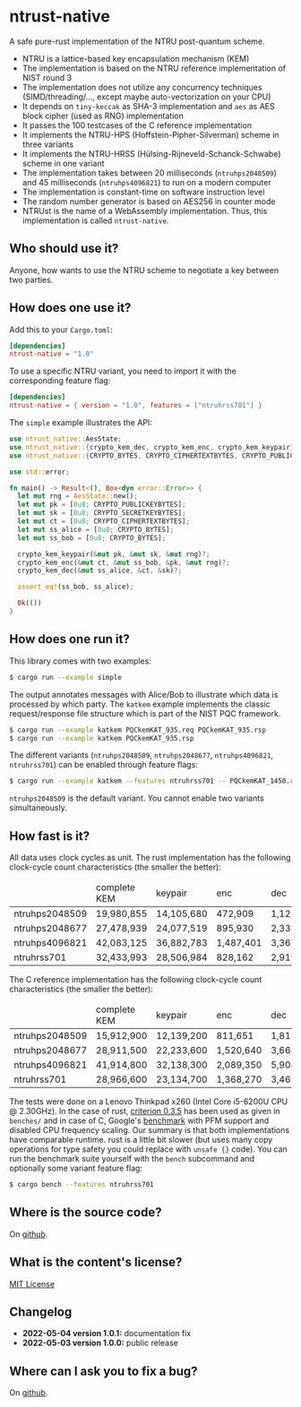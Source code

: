 # ntrust-native

A safe pure-rust implementation of the NTRU post-quantum scheme.

* NTRU is a lattice-based key encapsulation mechanism (KEM)
* The implementation is based on the NTRU reference implementation of NIST round 3
* The implementation does not utilize any concurrency techniques (SIMD/threading/…, except maybe auto-vectorization on your CPU)
* It depends on `tiny-keccak` as SHA-3 implementation and `aes` as AES block cipher (used as RNG) implementation
* It passes the 100 testcases of the C reference implementation
* It implements the NTRU-HPS (Hoffstein-Pipher-Silverman) scheme in three variants
* It implements the NTRU-HRSS (Hülsing-Rijneveld-Schanck-Schwabe) scheme in one variant
* The implementation takes between 20 milliseconds (`ntruhps2048509`) and 45 milliseconds (`ntruhps4096821`) to run on a modern computer
* The implementation is constant-time on software instruction level
* The random number generator is based on AES256 in counter mode
* NTRUst is the name of a WebAssembly implementation. Thus, this implementation is called `ntrust-native`.

## Who should use it?

Anyone, how wants to use the NTRU scheme to negotiate a key between two parties.

## How does one use it?

Add this to your `Cargo.toml`:
```toml
[dependencies]
ntrust-native = "1.0"
```

To use a specific NTRU variant, you need to import it with the corresponding feature flag:

```toml
[dependencies]
ntrust-native = { version = "1.0", features = ["ntruhrss701"] }
```


The `simple` example illustrates the API:
```rust
use ntrust_native::AesState;
use ntrust_native::{crypto_kem_dec, crypto_kem_enc, crypto_kem_keypair};
use ntrust_native::{CRYPTO_BYTES, CRYPTO_CIPHERTEXTBYTES, CRYPTO_PUBLICKEYBYTES, CRYPTO_SECRETKEYBYTES};

use std::error;

fn main() -> Result<(), Box<dyn error::Error>> {
  let mut rng = AesState::new();
  let mut pk = [0u8; CRYPTO_PUBLICKEYBYTES];
  let mut sk = [0u8; CRYPTO_SECRETKEYBYTES];
  let mut ct = [0u8; CRYPTO_CIPHERTEXTBYTES];
  let mut ss_alice = [0u8; CRYPTO_BYTES];
  let mut ss_bob = [0u8; CRYPTO_BYTES];

  crypto_kem_keypair(&mut pk, &mut sk, &mut rng)?;
  crypto_kem_enc(&mut ct, &mut ss_bob, &pk, &mut rng)?;
  crypto_kem_dec(&mut ss_alice, &ct, &sk)?;

  assert_eq!(ss_bob, ss_alice);

  Ok(())
}
```

## How does one run it?

This library comes with two examples:

```bash
$ cargo run --example simple
```

The output annotates messages with Alice/Bob to illustrate which data is processed by which party.
The `katkem` example implements the classic request/response file structure which is part of the NIST PQC framework.

```bash
$ cargo run --example katkem PQCkemKAT_935.req PQCkemKAT_935.rsp
$ cargo run --example katkem PQCkemKAT_935.rsp
```

The different variants (`ntruhps2048509`, `ntruhps2048677`, `ntruhps4096821`, `ntruhrss701`) can be enabled through feature flags:

```bash
$ cargo run --example katkem --features ntruhrss701 -- PQCkemKAT_1450.req PQCkemKAT_1450.rsp
```

`ntruhps2048509` is the default variant. You cannot enable two variants simultaneously.

## How fast is it?

All data uses clock cycles as unit.
The rust implementation has the following clock-cycle count characteristics (the smaller the better):

<table>
  <thead>
    <tr><td></td><td>complete KEM</td><td>keypair</td><td>enc</td><td>dec</td></tr>
  </thead><tbody>
    <tr><td>ntruhps2048509</td><td>19,980,855</td><td>14,105,680</td><td>472,909</td><td>1,122,414</td></tr>
    <tr><td>ntruhps2048677</td><td>27,478,939</td><td>24,077,519</td><td>895,930</td><td>2,333,079</td></tr>
    <tr><td>ntruhps4096821</td><td>42,083,125</td><td>36,882,783</td><td>1,487,401</td><td>3,367,818</td></tr>
    <tr><td>ntruhrss701</td><td>32,433,993</td><td>28,506,984</td><td>828,162</td><td>2,919,074</td></tr>
  </tbody>
</table>

The C reference implementation has the following clock-cycle count characteristics (the smaller the better):

<table>
  <thead>
    <tr><td></td><td>complete KEM</td><td>keypair</td><td>enc</td><td>dec</td></tr>
  </thead><tbody>
    <tr><td>ntruhps2048509</td><td>15,912,900</td><td>12,139,200</td><td>811,651</td><td>1,812,650</td></tr>
    <tr><td>ntruhps2048677</td><td>28,911,500</td><td>22,233,600</td><td>1,520,640</td><td>3,668,860</td></tr>
    <tr><td>ntruhps4096821</td><td>41,914,800</td><td>32,138,300</td><td>2,089,350</td><td>5,908,570</td></tr>
    <tr><td>ntruhrss701</td><td>28,966,600</td><td>23,134,700</td><td>1,368,270</td><td>3,462,640</td></tr>
  </tbody>
</table>

The tests were done on a Lenovo Thinkpad x260 (Intel Core i5-6200U CPU @ 2.30GHz). In the case of rust, [criterion 0.3.5](https://crates.io/crates/criterion) has been used as given in `benches/` and in case of C, Google's [benchmark](https://github.com/google/benchmark/blob/v1.6.1/docs/perf_counters.md) with PFM support and disabled CPU frequency scaling. Our summary is that both implementations have comparable runtime. rust is a little bit slower (but uses many copy operations for type safety you could replace with `unsafe {}` code). You can run the benchmark suite yourself with the `bench` subcommand and optionally some variant feature flag:

```bash
$ cargo bench --features ntruhrss701
```

## Where is the source code?

On [github](https://github.com/prokls/ntrust-native).

## What is the content's license?

[MIT License](LICENSE.txt)

## Changelog

* **2022-05-04 version 1.0.1:** documentation fix
* **2022-05-03 version 1.0.0:** public release

## Where can I ask you to fix a bug?

On [github](https://github.com/prokls/ntrust-native/issues).
